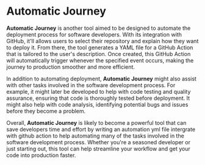 # Automatic Journey

**Automatic Journey** is another tool aimed to be designed to automate the deployment process for software developers. With its integration with GitHub, it'll allows users to select their repository and explain how they want to deploy it. From there, the tool generates a YAML file for a GitHub Action that is tailored to the user's description. Once created, this GitHub Action will automatically trigger whenever the specified event occurs, making the journey to production smoother and more efficient.

In addition to automating deployment, **Automatic Journey** might also assist with other tasks involved in the software development process. For example, it might later be developed to help with code testing and quality assurance, ensuring that code is thoroughly tested before deployment. It might also help with code analysis, identifying potential bugs and issues before they become a problem.

Overall, **Automatic Journey** is likely to become a powerful tool that can save developers time and effort by writing an automation yml file intergrate with github action to help automating many of the tasks involved in the software development process. Whether you're a seasoned developer or just starting out, this tool can help streamline your workflow and get your code into production faster.
